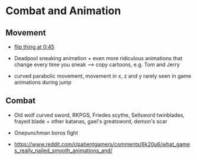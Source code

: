 # Combat and Animation


## Movement

- [flip thing at 0:45](https://andrewaverkin.com/projects/1eny3)

- Deadpool sneaking animation + even more ridiculous animations that change every time you sneak --> copy cartoons, e.g. Tom and Jerry

- curved parabolic movement, movement in x, z and y rarely seen in game animations during jump

## Combat

- Old wolf curved sword, RKPGS, Friedes scythe, Sellsword twinblades, frayed blade + other katanas, gael's greatsword, demon's scar

- Onepunchman boros fight

- https://www.reddit.com/r/patientgamers/comments/6k20u6/what_games_really_nailed_smooth_animations_and/

